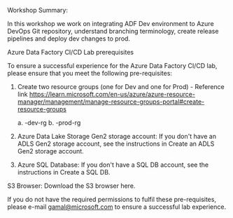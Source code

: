 Workshop Summary:

In this workshop we work on integrating ADF Dev environment to Azure DevOps Git repository, understand branching terminology, create release pipelines and deploy dev changes to prod.

Azure Data Factory CI/CD Lab prerequisites

To ensure a successful experience for the Azure Data Factory CI/CD lab, please ensure that you meet the following pre-requisites:

1. Create two resource groups (one for Dev and one for Prod) - Reference link https://learn.microsoft.com/en-us/azure/azure-resource-manager/management/manage-resource-groups-portal#create-resource-groups
	
	a. <youralias>-dev-rg 
	b. <youralias>-prod-rg

2. Azure Data Lake Storage Gen2 storage account: If you don't have an ADLS Gen2 storage account, see the instructions in Create an ADLS Gen2 storage account.

3. Azure SQL Database: If you don't have a SQL DB account, see the instructions in Create a SQL DB.

S3 Browser: Download the S3 browser here.

If you do not have the required permissions to fulfil these pre-requisites, please e-mail gamal@microsoft.com to ensure a successful lab experience.

